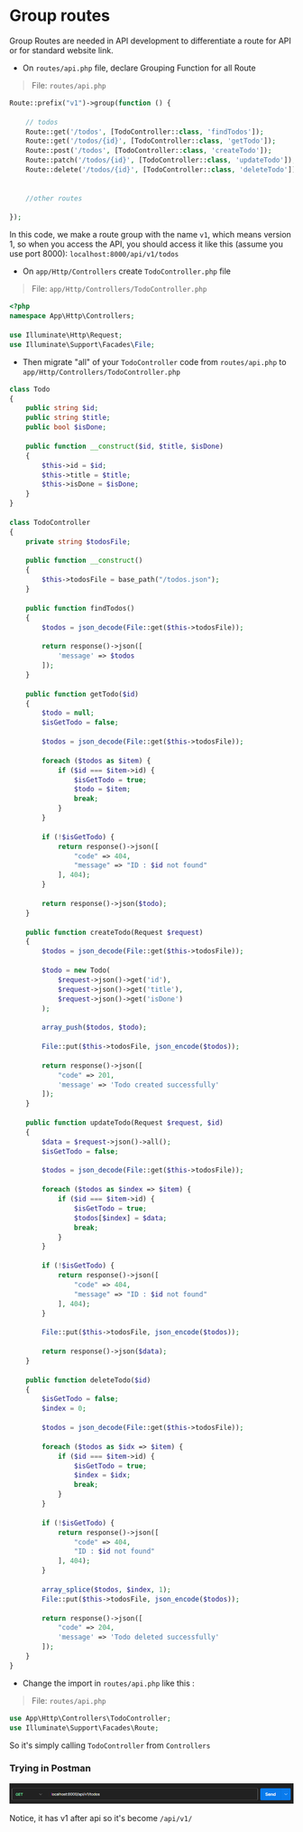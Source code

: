 # Group routes

Group Routes are needed in API development to differentiate a route for API or for standard website link.

-   On `routes/api.php` file, declare Grouping Function for all Route

> File: `routes/api.php`

```php
Route::prefix("v1")->group(function () {

    // todos
    Route::get('/todos', [TodoController::class, 'findTodos']);
    Route::get('/todos/{id}', [TodoController::class, 'getTodo']);
    Route::post('/todos', [TodoController::class, 'createTodo']);
    Route::patch('/todos/{id}', [TodoController::class, 'updateTodo']);
    Route::delete('/todos/{id}', [TodoController::class, 'deleteTodo']);


    //other routes

});
```

In this code, we make a route group with the name `v1`, which means version 1, so when you access the API, you should access it like this (assume you use port 8000): `localhost:8000/api/v1/todos`

-   On `app/Http/Controllers` create `TodoController.php` file

> File: `app/Http/Controllers/TodoController.php`

```php
<?php
namespace App\Http\Controllers;

use Illuminate\Http\Request;
use Illuminate\Support\Facades\File;
```

-   Then migrate "all" of your `TodoController` code from `routes/api.php` to `app/Http/Controllers/TodoController.php`

```php
class Todo
{
    public string $id;
    public string $title;
    public bool $isDone;

    public function __construct($id, $title, $isDone)
    {
        $this->id = $id;
        $this->title = $title;
        $this->isDone = $isDone;
    }
}

class TodoController
{
    private string $todosFile;

    public function __construct()
    {
        $this->todosFile = base_path("/todos.json");
    }

    public function findTodos()
    {
        $todos = json_decode(File::get($this->todosFile));

        return response()->json([
            'message' => $todos
        ]);
    }

    public function getTodo($id)
    {
        $todo = null;
        $isGetTodo = false;

        $todos = json_decode(File::get($this->todosFile));

        foreach ($todos as $item) {
            if ($id === $item->id) {
                $isGetTodo = true;
                $todo = $item;
                break;
            }
        }

        if (!$isGetTodo) {
            return response()->json([
                "code" => 404,
                "message" => "ID : $id not found"
            ], 404);
        }

        return response()->json($todo);
    }

    public function createTodo(Request $request)
    {
        $todos = json_decode(File::get($this->todosFile));

        $todo = new Todo(
            $request->json()->get('id'),
            $request->json()->get('title'),
            $request->json()->get('isDone')
        );

        array_push($todos, $todo);

        File::put($this->todosFile, json_encode($todos));

        return response()->json([
            "code" => 201,
            'message' => 'Todo created successfully'
        ]);
    }

    public function updateTodo(Request $request, $id)
    {
        $data = $request->json()->all();
        $isGetTodo = false;

        $todos = json_decode(File::get($this->todosFile));

        foreach ($todos as $index => $item) {
            if ($id === $item->id) {
                $isGetTodo = true;
                $todos[$index] = $data;
                break;
            }
        }

        if (!$isGetTodo) {
            return response()->json([
                "code" => 404,
                "message" => "ID : $id not found"
            ], 404);
        }

        File::put($this->todosFile, json_encode($todos));

        return response()->json($data);
    }

    public function deleteTodo($id)
    {
        $isGetTodo = false;
        $index = 0;

        $todos = json_decode(File::get($this->todosFile));

        foreach ($todos as $idx => $item) {
            if ($id === $item->id) {
                $isGetTodo = true;
                $index = $idx;
                break;
            }
        }

        if (!$isGetTodo) {
            return response()->json([
                "code" => 404,
                "ID : $id not found"
            ], 404);
        }

        array_splice($todos, $index, 1);
        File::put($this->todosFile, json_encode($todos));

        return response()->json([
            "code" => 204,
            'message' => 'Todo deleted successfully'
        ]);
    }
}
```

-   Change the import in `routes/api.php` like this :

> File: `routes/api.php`

```php
use App\Http\Controllers\TodoController;
use Illuminate\Support\Facades\Route;
```

So it's simply calling `TodoController` from `Controllers`

### Trying in Postman

![Alt text](image.png)

Notice, it has v1 after api so it's become `/api/v1/`